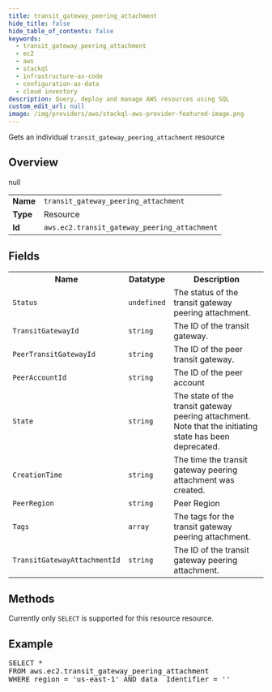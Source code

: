 ```yaml
---
title: transit_gateway_peering_attachment
hide_title: false
hide_table_of_contents: false
keywords:
  - transit_gateway_peering_attachment
  - ec2
  - aws
  - stackql
  - infrastructure-as-code
  - configuration-as-data
  - cloud inventory
description: Query, deploy and manage AWS resources using SQL
custom_edit_url: null
image: /img/providers/aws/stackql-aws-provider-featured-image.png
---
```

Gets an individual <code>transit_gateway_peering_attachment</code> resource

## Overview
<table><tbody>
<tr><td><b>Name</b></td><td><code>transit_gateway_peering_attachment</code></td></tr>
<tr><td><b>Type</b></td><td>Resource</td></tr>
null
<tr><td><b>Id</b></td><td><code>aws.ec2.transit_gateway_peering_attachment</code></td></tr>
</tbody></table>

## Fields
<table><tbody>
<tr><th>Name</th><th>Datatype</th><th>Description</th></tr>
<tr><td><code>Status</code></td><td><code>undefined</code></td><td>The status of the transit gateway peering attachment.</td></tr><tr><td><code>TransitGatewayId</code></td><td><code>string</code></td><td>The ID of the transit gateway.</td></tr><tr><td><code>PeerTransitGatewayId</code></td><td><code>string</code></td><td>The ID of the peer transit gateway.</td></tr><tr><td><code>PeerAccountId</code></td><td><code>string</code></td><td>The ID of the peer account</td></tr><tr><td><code>State</code></td><td><code>string</code></td><td>The state of the transit gateway peering attachment. Note that the initiating state has been deprecated.</td></tr><tr><td><code>CreationTime</code></td><td><code>string</code></td><td>The time the transit gateway peering attachment was created.</td></tr><tr><td><code>PeerRegion</code></td><td><code>string</code></td><td>Peer Region</td></tr><tr><td><code>Tags</code></td><td><code>array</code></td><td>The tags for the transit gateway peering attachment.</td></tr><tr><td><code>TransitGatewayAttachmentId</code></td><td><code>string</code></td><td>The ID of the transit gateway peering attachment.</td></tr>
</tbody></table>

## Methods
Currently only <code>SELECT</code> is supported for this resource resource.

## Example
<pre>
SELECT * 
FROM aws.ec2.transit_gateway_peering_attachment
WHERE region = 'us-east-1' AND data__Identifier = '<TransitGatewayAttachmentId>'
</pre>
